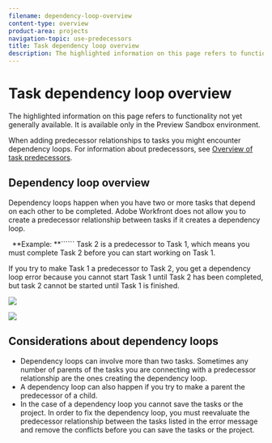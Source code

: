 ```yaml
---
filename: dependency-loop-overview
content-type: overview
product-area: projects
navigation-topic: use-predecessors
title: Task dependency loop overview
description: The highlighted information on this page refers to functionality not yet generally available. It is available only in the Preview Sandbox environment.
---
```


# Task&nbsp;dependency loop overview

The highlighted information on this page refers to functionality not yet generally available. It is available only in the Preview Sandbox environment.

When adding predecessor relationships to tasks you might encounter dependency loops. For information about predecessors, see [Overview of task predecessors](../../../manage-work/tasks/use-prdcssrs/predecessors-overview.md).

## Dependency loop overview

Dependency loops happen when you have two or more tasks that depend on each other to be completed.&nbsp;Adobe Workfront does not allow you to create a predecessor relationship between tasks if it creates a dependency loop.

``` ```**Example: **`````` Task 2 is a predecessor to Task 1, which means you must complete Task 2 before you can start working on Task 1.

If you try to make Task 1 a predecessor to Task 2, you get a dependency loop error because you cannot start Task 1 until Task 2 has been completed, but task 2 cannot be started until Task 1 is finished.

![](assets/dependency-loop-error-message-350x209.png)

![](assets/dependency-loop-in-task-list-nwe-350x97.png)

## Considerations about dependency loops

* Dependency loops can involve more than two tasks. Sometimes any number of parents of the tasks you are connecting with a predecessor relationship are the ones creating the dependency loop. 
* A dependency loop can also happen if you try to make a parent the predecessor of a child. 
* In the case of a dependency loop you cannot save the tasks or the project. In order to fix the dependency loop, you must reevaluate&nbsp;the predecessor relationship between the tasks listed in the error message and remove the conflicts before you can save the tasks or the project.

&nbsp;
